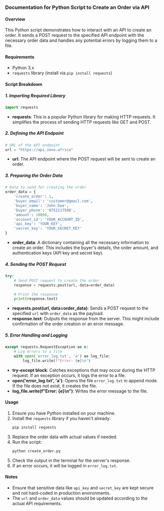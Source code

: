 ### Documentation for Python Script to Create an Order via API

#### Overview
This Python script demonstrates how to interact with an API to create an order. It sends a POST request to the specified API endpoint with the necessary order data and handles any potential errors by logging them to a file.

#### Requirements
- Python 3.x
- `requests` library (install via `pip install requests`)

#### Script Breakdown

##### 1. Importing Required Library
```python
import requests
```
- **requests**: This is a popular Python library for making HTTP requests. It simplifies the process of sending HTTP requests like GET and POST.

##### 2. Defining the API Endpoint
```python
# URL of the API endpoint
url = "https://api.zeno.africa"
```
- **url**: The API endpoint where the POST request will be sent to create an order.

##### 3. Preparing the Order Data
```python
# Data to send for creating the order
order_data = {
    'create_order': 1,
    'buyer_email': 'customer@gmail.com',
    'buyer_name': 'John Doe',
    'buyer_phone': '0752117588',
    'amount': 10000,
    'account_id': 'YOUR_ACCOUNT_ID',
    'api_key': 'YOUR_KEY',
    'secret_key': 'YOUR_SECRET_KEY'
}
```
- **order_data**: A dictionary containing all the necessary information to create an order. This includes the buyer's details, the order amount, and authentication keys (API key and secret key).

##### 4. Sending the POST Request
```python
try:
    # Send POST request to create the order
    response = requests.post(url, data=order_data)
    
    # Print the response
    print(response.text)
```
- **requests.post(url, data=order_data)**: Sends a POST request to the specified `url` with `order_data` as the payload.
- **response.text**: Outputs the response from the server. This might include confirmation of the order creation or an error message.

##### 5. Error Handling and Logging
```python
except requests.RequestException as e:
    # Log errors to a file
    with open('error_log.txt', 'a') as log_file:
        log_file.write(f"Error: {e}\n")
```
- **try-except block**: Catches exceptions that may occur during the HTTP request. If an exception occurs, it logs the error to a file.
- **open('error_log.txt', 'a')**: Opens the file `error_log.txt` in append mode. If the file does not exist, it creates the file.
- **log_file.write(f"Error: {e}\n")**: Writes the error message to the file.

#### Usage
1. Ensure you have Python installed on your machine.
2. Install the `requests` library if you haven't already:
   ```bash
   pip install requests
   ```
3. Replace the order data with actual values if needed.
4. Run the script:
   ```bash
   python create_order.py
   ```
5. Check the output in the terminal for the server's response.
6. If an error occurs, it will be logged in `error_log.txt`.

#### Notes
- Ensure that sensitive data like `api_key` and `secret_key` are kept secure and not hard-coded in production environments.
- The `url` and `order_data` values should be updated according to the actual API requirements.
